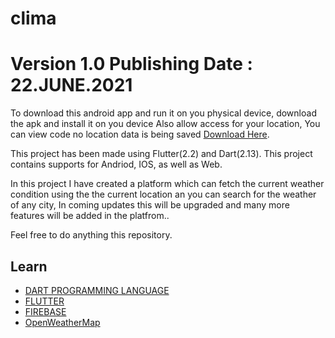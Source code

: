 # clima

# Version 1.0 Publishing Date : 22.JUNE.2021

To download this android app and run it on you physical device, download the apk and install it on you device Also allow access for your location, You can view code no location data is being saved [Download Here](https://drive.google.com/file/d/1o_If9ikZjqp7wZYQTaK0fb8QRJ1qgEka/view?usp=sharing).


This project has been made using Flutter(2.2) and Dart(2.13). This project contains supports for Andriod, IOS, as well as Web.

In this project I have created a platform which can fetch the current weather condition using the the current location an you can search for the weather of any city, In coming updates this will be upgraded and many more features will be added in the platfrom..

Feel free to do anything this repository.

## Learn 

- [DART PROGRAMMING LANGUAGE](https://dart.dev/)
- [FLUTTER](https://flutter.dev/)
- [FIREBASE](https://firebase.google.com/)
- [OpenWeatherMap](https://openweathermap.org/)
    
